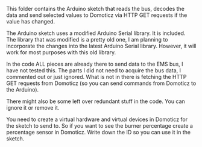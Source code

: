 
This folder contains the Arduino sketch that reads the bus, decodes the data and send selected values to Domoticz via HTTP GET requests if the value has changed.

The Arduino sketch uses a modified Arduino Serial library. It is included.
The library that was modified is a pretty old one, I am planning to incorporate the changes into the latest Arduino Serial library.
However, it will work for most purposes with this old library.

In the code ALL pieces are already there to send data to the EMS bus, I have not tested this.
The parts I did not need to acquire the bus data, I commented out or just ignored.
What is not in there is fetching the HTTP GET requests from Domoticz (so you can send commands from Domoticz to the Arduino).

There might also be some left over redundant stuff in the code. You can ignore it or remove it.

You need to create a virtual hardware and virtual devices in Domoticz for the sketch to send to.
So if you want to see the burner percentage create a percentage sensor in Domoticz.
Write down the ID so you can use it in the sketch.


